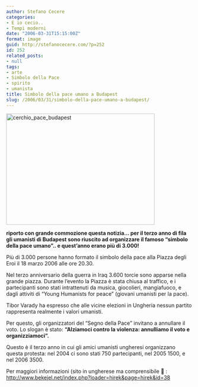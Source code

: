 ```yaml
---
author: Stefano Cecere
categories:
- E io cecio..
- Tempi moderni
date: "2006-03-31T15:15:00Z"
format: image
guid: http://stefanocecere.com/?p=252
id: 252
related_posts:
- null
tags:
- arte
- Simbolo della Pace
- spirito
- umanista
title: Simbolo della pace umano a Budapest
slug: /2006/03/31/simbolo-della-pace-umano-a-budapest/
---
```


<img src="http://stefanocecere.com/wp-content/uploads/sites/3/2006/03/cerchio_pace_budapest.jpg" alt="cerchio_pace_budapest" width="400" height="300" class="alignnone size-full wp-image-5482" srcset="http://stefanocecere.com/wp-content/uploads/sites/3/2006/03/cerchio_pace_budapest.jpg 400w, http://stefanocecere.com/wp-content/uploads/sites/3/2006/03/cerchio_pace_budapest-300x225.jpg 300w" sizes="(max-width: 400px) 100vw, 400px" />

**riporto con grande commozione questa notizia&#8230; per il terzo anno di fila gli umanisti di Budapest sono riuscito ad organizzare il famoso &#8220;simbolo della pace umano&#8221;.. e quest&#8217;anno erano più di 3.000!**

Più di 3.000 persone hanno formato il simbolo della pace alla Piazza degli Eroi il 18 marzo 2006 alle ore 20.30.
  
Nel terzo anniversario della guerra in Iraq 3.600 torcie sono apparse nella grande piazza. Durante l’evento la Piazza è stata chiusa al traffico, e i partecipanti sono stati intrattenuti da musica, giocolieri, mangiafuoco, e dagli attiviti di &#8220;Young Humanists for peace&#8221; (giovani umanisti per la pace).
  
Tibor Varady ha espresso che alle vicine elezioni in Ungheria nessun partito rappresenta realmente i valori umanisti.
  
Per questo, gli organizzatori del &#8220;Segno della Pace&#8221; invitano a annullare il voto. Lo slogan è stato: **&#8220;Alziamoci contro la violenza: annulliamo il voto e organizziamoci&#8221;.**
  
Questo è il terzo anno in cui gli amici umanisti ungheresi organizzano questa protesta: nel 2004 ci sono stati 750 partecipanti, nel 2005 1500, e nel 2006 3500.
  
Per maggiori informazioni (sito in ungherese ma comprensibile 🙂 : <http://www.bekejel.net/index.php?loader=hirek&page=hirek&id=38>